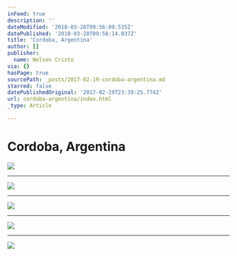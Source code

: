 ```yaml
---
inFeed: true
description: ''
dateModified: '2018-03-28T09:56:09.535Z'
datePublished: '2018-03-28T09:56:14.037Z'
title: 'Cordoba, Argentina'
author: []
publisher:
  name: Nelson Cristo
via: {}
hasPage: true
sourcePath: _posts/2017-02-19-cordoba-argentina.md
starred: false
datePublishedOriginal: '2017-02-19T23:39:25.774Z'
url: cordoba-argentina/index.html
_type: Article

---
```

# Cordoba, Argentina
![](https://the-grid-user-content.s3-us-west-2.amazonaws.com/1dc339dc-811e-4c49-8e5a-39860e6feaf5.jpg)

---

![](https://the-grid-user-content.s3-us-west-2.amazonaws.com/7714c2dd-5317-406d-bbee-f56d0d5532bf.jpg)

---

![](https://the-grid-user-content.s3-us-west-2.amazonaws.com/7c34acdf-637e-43fc-9220-c4bae6782302.jpg)

---

![](https://the-grid-user-content.s3-us-west-2.amazonaws.com/eeff2a3a-7a54-458c-a082-767bffcfdf57.jpg)

---

![](https://the-grid-user-content.s3-us-west-2.amazonaws.com/6e10a714-6a57-4bd5-bac7-eb2261633b76.jpg)
